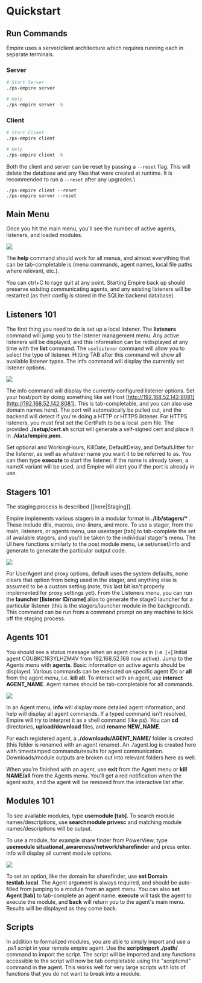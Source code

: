 # Quickstart

## Run Commands

Empire uses a server/client architecture which requires running each in separate terminals.

### Server

```bash
# Start Server
./ps-empire server

# Help
./ps-empire server -h
```

### Client

```bash
# Start Client
./ps-empire client

# Help
./ps-empire client -h
```

Both the client and server  can be reset by passing a `--reset` flag. This will delete the database and any files that were created at runtime. It is recommended to run a `--reset` after any upgrades.\


```
./ps-empire client --reset
./ps-empire server --reset
```

## Main Menu

Once you hit the main menu, you'll see the number of active agents, listeners, and loaded modules.

![](<../.gitbook/assets/image (8).png>)

The **help** command should work for all menus, and almost everything that can be tab-completable is (menu commands, agent names, local file paths where relevant, etc.).

You can ctrl+C to rage quit at any point. Starting Empire back up should preserve existing communicating agents, and any existing listeners will be restarted (as their config is stored in the SQLite backend database).

## Listeners 101

The first thing you need to do is set up a local listener. The **listeners** command will jump you to the listener management menu. Any active listeners will be displayed, and this information can be redisplayed at any time with the **list** command. The `uselistener` command will allow you to select the type of listener. Hitting TAB after this command will show all available listener types. The info command will display the currently set listener options.

![](<../.gitbook/assets/image (7).png>)

The info command will display the currently configured listener options. Set your host/port by doing something like set Host [http://192.168.52.142:8081](http://192.168.52.142:8081). This is tab-completable, and you can also use domain names here). The port will automatically be pulled out, and the backend will detect if you're doing a HTTP or HTTPS listener. For HTTPS listeners, you must first set the CertPath to be a local .pem file. The provided **./setup/cert.sh** script will generate a self-signed cert and place it in **./data/empire.pem**.

Set optional and WorkingHours, KillDate, DefaultDelay, and DefaultJitter for the listener, as well as whatever name you want it to be referred to as. You can then type **execute** to start the listener. If the name is already taken, a nameX variant will be used, and Empire will alert you if the port is already in use.

## Stagers 101

The staging process is described \[\[here|Staging]].

Empire implements various stagers in a modular format in **./lib/stagers/\*** . These include dlls, macros, one-liners, and more. To use a stager, from the main, listeners, or agents menu, use usestager \[tab] to tab-complete the set of available stagers, and you'll be taken to the individual stager's menu. The UI here functions similarly to the post module menu, i.e set/unset/info and generate to generate the particular output code.

![](<../.gitbook/assets/image (5).png>)

For UserAgent and proxy options, default uses the system defaults, none clears that option from being used in the stager, and anything else is assumed to be a custom setting (note, this last bit isn't properly implemented for proxy settings yet). From the Listeners menu, you can run the **launcher \[listener ID/name]** alias to generate the stage0 launcher for a particular listener (this is the stagers/launcher module in the background). This command can be run from a command prompt on any machine to kick off the staging process.

## Agents 101

You should see a status message when an agent checks in (i.e. \[+] Initial agent CGUBKC1R3YLHZM4V from 192.168.52.168 now active). Jump to the Agents menu with **agents**. Basic information on active agents should be displayed. Various commands can be executed on specific agent IDs or **all** from the agent menu, i.e. **kill all**. To interact with an agent, use **interact AGENT\_NAME**. Agent names should be tab-completable for all commands.

![](<../.gitbook/assets/image (6).png>)

In an Agent menu, **info** will display more detailed agent information, and help will display all agent commands. If a typed command isn't resolved, Empire will try to interpret it as a shell command (like ps). You can **cd** directories, **upload/download** files, and **rename NEW\_NAME**.

For each registered agent, a **./downloads/AGENT\_NAME/** folder is created (this folder is renamed with an agent rename). An ./agent.log is created here with timestamped commands/results for agent communication. Downloads/module outputs are broken out into relevant folders here as well.

When you're finished with an agent, use **exit** from the Agent menu or **kill NAME/all** from the Agents menu. You'll get a red notification when the agent exits, and the agent will be removed from the interactive list after.

## Modules 101

To see available modules, type **usemodule \[tab]**. To search module names/descriptions, use **searchmodule privesc** and matching module names/descriptions will be output.

To use a module, for example share finder from PowerView, type **usemodule situational\_awareness/network/sharefinder** and press enter. info will display all current module options.

![](../.gitbook/assets/image.png)

To set an option, like the domain for sharefinder, use **set Domain testlab.local**. The Agent argument is always required, and should be auto-filled from jumping to a module from an agent menu. You can also **set Agent \[tab]** to tab-complete an agent name. **execute** will task the agent to execute the module, and **back** will return you to the agent's main menu. Results will be displayed as they come back.

## Scripts

In addition to formalized modules, you are able to simply import and use a .ps1 script in your remote empire agent. Use the **scriptimport ./path/** command to import the script. The script will be imported and any functions accessible to the script will now be tab completable using the "scriptcmd" command in the agent. This works well for very large scripts with lots of functions that you do not want to break into a module.

